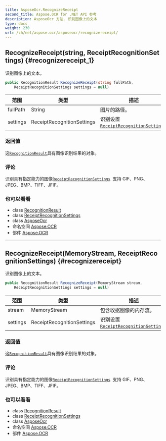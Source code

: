 ```yaml
---
title: AsposeOcr.RecognizeReceipt
second_title: Aspose.OCR for .NET API 参考
description: AsposeOcr 方法. 识别图像上的文本
type: docs
weight: 230
url: /zh/net/aspose.ocr/asposeocr/recognizereceipt/
---
```

## RecognizeReceipt(string, ReceiptRecognitionSettings) {#recognizereceipt_1}

识别图像上的文本。

```csharp
public RecognitionResult RecognizeReceipt(string fullPath, 
    ReceiptRecognitionSettings settings = null)
```

| 范围 | 类型 | 描述 |
| --- | --- | --- |
| fullPath | String | 图片的路径。 |
| settings | ReceiptRecognitionSettings | 识别设置[`ReceiptRecognitionSettings`](../../receiptrecognitionsettings/). |

### 返回值

这[`RecognitionResult`](../../recognitionresult/)具有图像识别结果的对象。

### 评论

识别具有指定能力的图像[`ReceiptRecognitionSettings`](../../receiptrecognitionsettings/). 支持 GIF、PNG、JPEG、BMP、TIFF、JFIF。

### 也可以看看

* class [RecognitionResult](../../recognitionresult/)
* class [ReceiptRecognitionSettings](../../receiptrecognitionsettings/)
* class [AsposeOcr](../)
* 命名空间 [Aspose.OCR](../../asposeocr/)
* 部件 [Aspose.OCR](../../../)

---

## RecognizeReceipt(MemoryStream, ReceiptRecognitionSettings) {#recognizereceipt}

识别图像上的文本。

```csharp
public RecognitionResult RecognizeReceipt(MemoryStream stream, 
    ReceiptRecognitionSettings settings = null)
```

| 范围 | 类型 | 描述 |
| --- | --- | --- |
| stream | MemoryStream | 包含收据图像的内存流。 |
| settings | ReceiptRecognitionSettings | 识别设置[`ReceiptRecognitionSettings`](../../receiptrecognitionsettings/). |

### 返回值

这[`RecognitionResult`](../../recognitionresult/)具有图像识别结果的对象。

### 评论

识别具有指定能力的图像[`ReceiptRecognitionSettings`](../../receiptrecognitionsettings/). 支持 GIF、PNG、JPEG、BMP、TIFF、JFIF。

### 也可以看看

* class [RecognitionResult](../../recognitionresult/)
* class [ReceiptRecognitionSettings](../../receiptrecognitionsettings/)
* class [AsposeOcr](../)
* 命名空间 [Aspose.OCR](../../asposeocr/)
* 部件 [Aspose.OCR](../../../)


